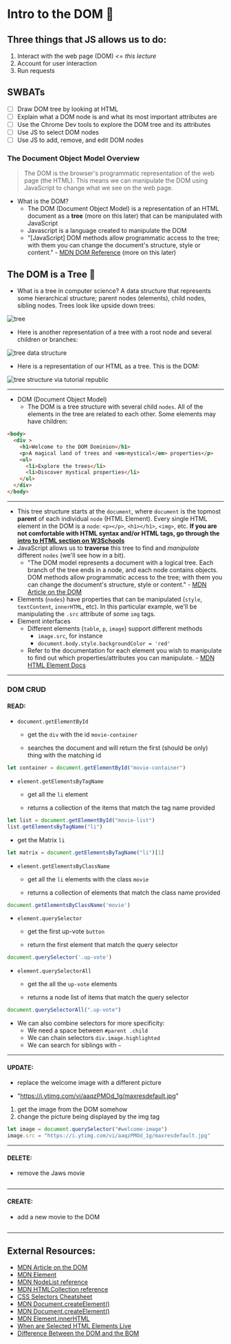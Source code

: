 # Intro to the DOM 📜

## Three things that JS allows us to do:

1. Interact with the web page (DOM) *<= this lecture*
2. Account for user interaction
3. Run requests

## SWBATs

- [ ] Draw DOM tree by looking at HTML
- [ ] Explain what a DOM node is and what its most important attributes are
- [ ] Use the Chrome Dev tools to explore the DOM tree and its attributes
- [ ] Use JS to select DOM nodes
- [ ] Use JS to add, remove, and edit DOM nodes

### The Document Object Model Overview
> The DOM is the browser's programmatic representation of the web page (the HTML). This means we can manipulate the DOM using JavaScript to change what we see on the web page.

- What is the DOM?
  - The DOM (Document Object Model) is a representation of an HTML document as a **tree** (more on this later) that can be manipulated with JavaScript
  - Javascript is a language created to manipulate the DOM
  - "[JavaScript] DOM methods allow programmatic access to the tree; with them you can change the document's structure, style or content." - [MDN DOM Reference](https://developer.mozilla.org/en-US/docs/Web/API/Document_Object_Model) (more on this later)

## The DOM is a Tree 🎄

- What is a tree in computer science? A data structure that represents some hierarchical structure; parent nodes (elements), child nodes, sibling nodes. Trees look like upside down trees:

![tree](https://webdocs.cs.ualberta.ca/~aixplore/learning/DecisionTrees/InterArticle/graphics/inverted-tree.gif)

- Here is another representation of a tree with a root node and several children or branches:

![tree data structure](https://upload.wikimedia.org/wikipedia/commons/thumb/f/f7/Binary_tree.svg/300px-Binary_tree.svg.png)

- Here is a representation of our HTML as a tree. This is the DOM:

![tree structure via tutorial republic](https://www.tutorialrepublic.com/lib/images/html-dom-tree.gif)

---

- DOM (Document Object Model)
  - The DOM is a tree structure with several child `nodes`. All of the elements in the tree are related to each other. Some elements may have children:

```html
<body>
  <div >
    <h1>Welcome to the DOM Dominion</h1>
    <p>A magical land of trees and <em>mystical</em> properties</p>
    <ul>
      <li>Explore the trees</li>
      <li>Discover mystical properties</li>
    </ul>
  </div>
</body>
```

---

- This tree structure starts at the `document`, where `document` is the topmost **parent** of each individual `node` (HTML Element). Every single HTML element in the DOM is a `node`: `<p></p>`, `<h1></h1>`, `<img>`, etc. **If you are not comfortable with HTML syntax and/or HTML tags, go through the [intro to HTML section on W3Schools](https://www.w3schools.com/html/html_intro.asp)**
- JavaScript allows us to **traverse** this tree to find and _manipulate_ different `nodes` (we'll see how in a bit).
  - "The DOM model represents a document with a logical tree. Each branch of the tree ends in a node, and each node
    contains objects. DOM methods allow programmatic access to the tree; with them you can change the document's
    structure, style or content." -
    [MDN Article on the DOM](https://developer.mozilla.org/en-US/docs/Web/API/Document_Object_Model)
- Elements (`nodes`) have properties that can be manipulated (`style`, `textContent`, `innerHTML`, etc). In this particular example, we'll be manipulating the `.src` attribute of some `img` tags.
- Element interfaces
  - Different elements (`table`, `p`, `image`) support different methods
    - `image.src`, for instance
    - `document.body.style.backgroundColor = 'red'`
  - Refer to the documentation for each element you wish to manipulate to find out which properties/attributes you can manipulate. - [MDN HTML Element Docs](https://developer.mozilla.org/en-US/docs/Web/HTML/Element)

---

### DOM CRUD

#### READ:

- `document.getElementById`
  - get the `div` with the id `movie-container`

  - searches the document and will return the first (should be only) thing with the matching id

```javascript
let container = document.getElementById("movie-container")
```

- `element.getElementsByTagName`
  - get all the `li` element

  - returns a collection of the items that match the tag name provided

```javascript
let list = document.getElementById("movie-list")
list.getElementsByTagName("li")
```

  - get the Matrix `li` 

  ```javascript
  let matrix = document.getElementsByTagName("li")[1]
  ```


- `element.getElementsByClassName`
  - get all the `li` elements with the class `movie`

  - returns a collection of elements that match the class name provided

```javascript
document.getElementsByClassName('movie')
```

- `element.querySelector`
  - get the first up-vote `button`

  - return the first element that match the query selector

```javascript
document.querySelector('.up-vote')
```
  
- `element.querySelectorAll`
  - get the all the `up-vote` elements
  
  - returns a node list of items that match the query selector

```javascript
document.querySelectorAll(".up-vote")
```

  - We can also combine selectors for more specificity:
    - We need a space between `#parent .child`
    - We can chain selectors `div.image.highlighted`
    - We can search for siblings with `~`

---

#### UPDATE:
- replace the welcome image with a different picture

- "https://i.ytimg.com/vi/aaqzPMOd_1g/maxresdefault.jpg"

1. get the image from the DOM somehow
2. change the picture being displayed by the img tag

```javascript
let image = document.querySelector("#welcome-image")
image.src = "https://i.ytimg.com/vi/aaqzPMOd_1g/maxresdefault.jpg"
```
---

#### DELETE:
- remove the Jaws movie



```javascript

```

---

#### CREATE:
- add a new movie to the DOM

```javascript

```


---

## External Resources:

- [MDN Article on the DOM](https://developer.mozilla.org/en-US/docs/Web/API/Document_Object_Model)
- [MDN Element](https://developer.mozilla.org/en-US/docs/Web/API/Element)
- [MDN NodeList reference](https://developer.mozilla.org/en-US/docs/Web/API/NodeList)
- [MDN HTMLCollection reference](https://developer.mozilla.org/en-US/docs/Web/API/HTMLCollection)
- [CSS Selectors Cheatsheet](https://guide.freecodecamp.org/css/tutorials/css-selectors-cheat-sheet/)
- [MDN Document.createElement()](https://developer.mozilla.org/en-US/docs/Web/API/Document/createElement)
- [MDN Document.createElement()](https://developer.mozilla.org/en-US/docs/Web/API/Document/createElement)
- [MDN Element.innerHTML](https://developer.mozilla.org/en-US/docs/Web/API/Element/innerHTML)
- [When are Selected HTML Elements Live](https://stackoverflow.com/questions/28163033/when-is-nodelist-live-and-when-is-it-static)
- [Difference Between the DOM and the BOM](https://stackoverflow.com/questions/4416317/what-is-the-dom-and-bom-in-javascript)
